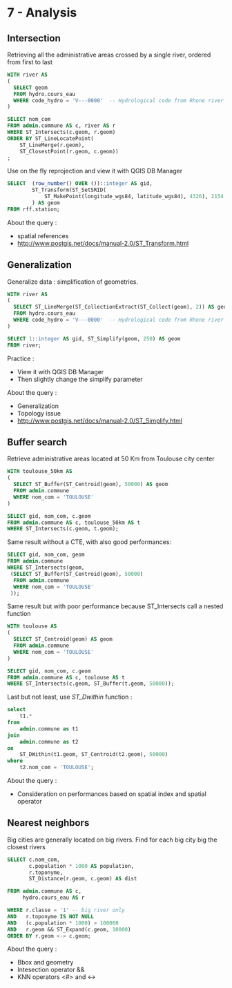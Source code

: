 7 - Analysis
============

Intersection
------------

Retrieving all the administrative areas crossed by a single river, ordered from first to last

```SQL
WITH river AS
(
  SELECT geom
  FROM hydro.cours_eau
  WHERE code_hydro = 'V---0000'  -- Hydrological code from Rhone river
)

SELECT nom_com
FROM admin.commune AS c, river AS r
WHERE ST_Intersects(c.geom, r.geom)
ORDER BY ST_LineLocatePoint(
    ST_LineMerge(r.geom),
    ST_ClosestPoint(r.geom, c.geom))
;
```

Use on the fly reprojection and view it with QGIS DB Manager

```SQL
SELECT  (row_number() OVER ())::integer AS gid,
        ST_Transform(ST_SetSRID(
            ST_MakePoint(longitude_wgs84, latitude_wgs84), 4326), 2154
        ) AS geom
FROM rff.station;
```


About the query :
- spatial references
- http://www.postgis.net/docs/manual-2.0/ST_Transform.html

Generalization
--------------

Generalize data : simplification of geometries.

```SQL
WITH river AS
(
  SELECT ST_LineMerge(ST_CollectionExtract(ST_Collect(geom), 2)) AS geom
  FROM hydro.cours_eau
  WHERE code_hydro = 'V---0000'  -- Hydrological code from Rhone river
)

SELECT 1::integer AS gid, ST_Simplify(geom, 250) AS geom
FROM river;
```

Practice :
- View it with QGIS DB Manager
- Then slightly change the simplify parameter

About the query :
- Generalization
- Topology issue
- http://www.postgis.net/docs/manual-2.0/ST_Simplify.html

Buffer search
-------------

Retrieve administrative areas located at 50 Km from Toulouse city center

```SQL
WITH toulouse_50km AS
(
  SELECT ST_Buffer(ST_Centroid(geom), 50000) AS geom
  FROM admin.commune
  WHERE nom_com = 'TOULOUSE'
)

SELECT gid, nom_com, c.geom
FROM admin.commune AS c, toulouse_50km AS t
WHERE ST_Intersects(c.geom, t.geom);
```


Same result without a CTE, with also good performances:

```SQL
SELECT gid, nom_com, geom
FROM admin.commune
WHERE ST_Intersects(geom,
 (SELECT ST_Buffer(ST_Centroid(geom), 50000)
  FROM admin.commune
  WHERE nom_com = 'TOULOUSE'
 ));
```

Same result but with poor performance because ST_Intersects call a nested function

```SQL
WITH toulouse AS
(
  SELECT ST_Centroid(geom) AS geom
  FROM admin.commune
  WHERE nom_com = 'TOULOUSE'
)

SELECT gid, nom_com, c.geom
FROM admin.commune AS c, toulouse AS t
WHERE ST_Intersects(c.geom, ST_Buffer(t.geom, 50000));
```

Last but not least, use _ST_Dwithin_ function :
```SQL
select
    t1.*
from
    admin.commune as t1
join
    admin.commune as t2
on
    ST_DWithin(t1.geom, ST_Centroid(t2.geom), 50000)
where
    t2.nom_com = 'TOULOUSE';
```


About the query :
- Consideration on performances based on spatial index and spatial operator

Nearest neighbors
-----------------

Big cities are generally located on big rivers. Find for each big city big the closest rivers

```SQL
SELECT c.nom_com,
       c.population * 1000 AS population,
       r.toponyme,
       ST_Distance(r.geom, c.geom) AS dist

FROM admin.commune AS c,
     hydro.cours_eau AS r

WHERE r.classe = '1' -- big river only
AND   r.toponyme IS NOT NULL
AND   (c.population * 1000) > 100000
AND   r.geom && ST_Expand(c.geom, 10000)
ORDER BY r.geom <-> c.geom;
```

About the query :
- Bbox and geometry
- Intesection operator &&
- KNN operators <#> and <->
